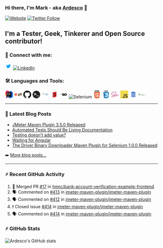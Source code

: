 ### Hi there, I'm Mark - aka [Ardesco][website] 👋

[![Website](https://img.shields.io/website?label=lazeryattack.com&style=for-the-badge&url=https%3A%2F%2Fwww.lazeryattack.com)](https://www.lazeryattack.com)
[![Twitter Follow](https://img.shields.io/twitter/follow/Ardesco?color=1DA1F2&logo=twitter&style=for-the-badge)](https://twitter.com/intent/follow?original_referer=https%3A%2F%2Fgithub.com%2FcodeSTACKr&screen_name=Ardesco)

## I'm a Tester, Geek, Tinkerer and Open Source contributor!

<!--
- 🔭 I’m currently working on ...
- 🌱 I’m currently learning ...
- 👯 I’m looking to collaborate on ...
- 🤔 I’m looking for help with ...
- 💬 Ask me about ...
- 📫 How to reach me: ...
- ⚡ Fun fact: ...
-->

### 🔗 Connect with me:

[<img src="https://raw.githubusercontent.com/github/explore/80688e429a7d4ef2fca1e82350fe8e3517d3494d/topics/twitter/twitter.png" height="22px" width="22px" alt="Twitter">][twitter]
[<img src="https://content.linkedin.com/content/dam/me/business/en-us/amp/brand-site/v2/bg/LI-Bug.svg.original.svg" height="22px" width="22px" alt="LinkedIn">][linkedin]

### 🛠️ Languages and Tools:

<img src="https://raw.githubusercontent.com/github/explore/main/topics/intellij-idea/intellij-idea.png" height="26px" width="26px" alt="Intellij IDEA"> <img src="https://raw.githubusercontent.com/github/explore/80688e429a7d4ef2fca1e82350fe8e3517d3494d/topics/git/git.png" height="26px" width="26px" alt="Git"> <img src="https://raw.githubusercontent.com/github/explore/78df643247d429f6cc873026c0622819ad797942/topics/github/github.png" height="26px" width="26px" alt="GitHub"> <img src="https://raw.githubusercontent.com/github/explore/80688e429a7d4ef2fca1e82350fe8e3517d3494d/topics/terminal/terminal.png" height="26px" width="26px" alt="Terminal"> <img src="https://raw.githubusercontent.com/github/explore/80688e429a7d4ef2fca1e82350fe8e3517d3494d/topics/java/java.png" height="26px" width="26px" alt="Java"> <img src="https://raw.githubusercontent.com/github/explore/80688e429a7d4ef2fca1e82350fe8e3517d3494d/topics/scala/scala.png" height="26px" width="26px" alt="Scala"> <img src="https://raw.githubusercontent.com/github/explore/80688e429a7d4ef2fca1e82350fe8e3517d3494d/topics/go/go.png" height="26px" width="26px" alt="Golang"> <img src="https://cdn.jsdelivr.net/npm/simple-icons@v5/icons/selenium.svg" height="26px" width="26px" alt="Selenium"> <img src="https://raw.githubusercontent.com/github/explore/80688e429a7d4ef2fca1e82350fe8e3517d3494d/topics/html/html.png" height="26px" width="26px" alt="HTML5"> <img src="https://raw.githubusercontent.com/github/explore/80688e429a7d4ef2fca1e82350fe8e3517d3494d/topics/css/css.png" height="26px" width="26px" alt="CSS3"> <img src="https://raw.githubusercontent.com/github/explore/80688e429a7d4ef2fca1e82350fe8e3517d3494d/topics/sass/sass.png" height="26px" width="26px" alt="SASS"> <img src="https://raw.githubusercontent.com/github/explore/80688e429a7d4ef2fca1e82350fe8e3517d3494d/topics/javascript/javascript.png" height="26px" width="26px" alt="JavaScript"> <img src="https://raw.githubusercontent.com/github/explore/80688e429a7d4ef2fca1e82350fe8e3517d3494d/topics/sql/sql.png" height="26px" width="26px" alt="SQL"> <img src="https://raw.githubusercontent.com/github/explore/80688e429a7d4ef2fca1e82350fe8e3517d3494d/topics/mongodb/mongodb.png" height="26px" width="26px" alt="MongoDB">

---

### 📕 Latest Blog Posts

<!-- BLOG-POST-LIST:START -->
- [JMeter Maven Plugin 3.5.0 Released](https://ardesco.lazerycode.com/oss/2021/10/09/jmeter-maven-plugin-3-5-0-released.html)
- [Automated Tests Should Be Living Documentation](https://ardesco.lazerycode.com/testing/2014/09/17/automated-tests-should-be-living-documentation.html)
- [Testing doesn’t add value?](https://ardesco.lazerycode.com/testing/2014/05/02/testing-doesnt-add-value.html)
- [Waiting for Angular](https://ardesco.lazerycode.com/testing/2014/02/07/waiting-angular.html)
- [The Driver Binary Downloader Maven Plugin for Selenium 1.0.0 Released](https://ardesco.lazerycode.com/testing/2014/01/15/driver-binary-downloader-maven-plugin-selenium-1-0-0-released.html)
<!-- BLOG-POST-LIST:END -->

➡️  [More blog posts...](https://ardesco.lazerycode.com)

---

### ⚡ ️Recent GitHub Activity

<!--START_SECTION:activity-->
1. 🎉 Merged PR [#17](https://github.com/hmrc/bank-account-verification-example-frontend/pull/17) in [hmrc/bank-account-verification-example-frontend](https://github.com/hmrc/bank-account-verification-example-frontend)
2. 🗣 Commented on [#413](https://github.com/jmeter-maven-plugin/jmeter-maven-plugin/issues/413) in [jmeter-maven-plugin/jmeter-maven-plugin](https://github.com/jmeter-maven-plugin/jmeter-maven-plugin)
3. 🗣 Commented on [#412](https://github.com/jmeter-maven-plugin/jmeter-maven-plugin/issues/412) in [jmeter-maven-plugin/jmeter-maven-plugin](https://github.com/jmeter-maven-plugin/jmeter-maven-plugin)
4. ❗️ Closed issue [#414](https://github.com/jmeter-maven-plugin/jmeter-maven-plugin/issues/414) in [jmeter-maven-plugin/jmeter-maven-plugin](https://github.com/jmeter-maven-plugin/jmeter-maven-plugin)
5. 🗣 Commented on [#414](https://github.com/jmeter-maven-plugin/jmeter-maven-plugin/issues/414) in [jmeter-maven-plugin/jmeter-maven-plugin](https://github.com/jmeter-maven-plugin/jmeter-maven-plugin)
<!--END_SECTION:activity-->

### ⚡ GitHub Stats

![Ardesco's GitHub stats](https://github-readme-stats-ardesco.vercel.app/api?username=ardesco&count_private=true&show_icons=true&theme=nightowl)

[website]: https://www.lazeryattack.com

[twitter]: https://twitter.com/Ardesco

[linkedin]: https://linkedin.com/in/Ardesco
